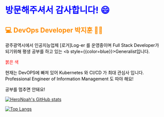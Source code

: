 # 방문해주셔서 감사합니다! 😄  

## :computer: DevOps Developer 박지훈 👨‍💻

광주광역시에서 인공지능업체 [로거]Log-er 를 운영중이며
Full Stack Developer가 되기위해 평생 공부를 하고 있는 <b style={{color=blue}}>Generalist</b>입니다.

<span style="color:red">붉은 색</span>
<style>
H1{color:Blue !important;}
H2{color:DarkOrange !important;}
p{color:Black !important;}
</style>


현재는 DevOPS에 빠져 있어 Kubernetes 와 CI/CD 가 최대 관심사 입니다.  
Professional Engineer of Information Management 도 따야 해요!

공부를 멈추면 안돼요!

[![HeroNoah's GitHub stats](https://github-readme-stats.vercel.app/api?username=heronoah&count_private=true&show_icons=true)](https://github.com/HeroNoah/heronoah)

[![Top Langs](https://github-readme-stats.vercel.app/api/top-langs/?username=heronoah&layout=compact&count_private=true&show_icons=true)](https://github.com/HeroNoah/heronoah)

<br />
